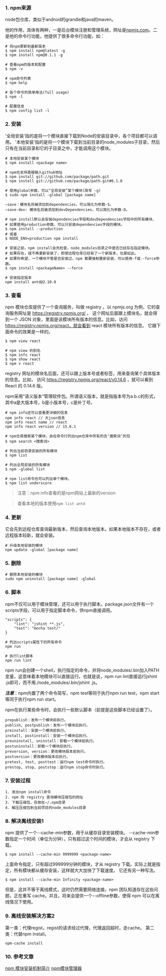 ### 1. npm来源
node包仓库，类似于android的grandle和java的maven。

他的作用，具体有两种，一是后台模块注册和管理系统，网址是[npmjs.com](http://npmjs.org)。二是他的命令行功能，他提供了很多命令行功能，如：
```
# 将npm更新到最新版本
$ npm install npm@latest -g
$ npm install npm@0.1.1 -g
```
```
# 查看npm的版本和配置
$ npm -v

# npm命令列表
$ npm help

# 各个命令的简单用法(full usage)
$ npm -l

# 配置信息
$ npm config list -l
```

### 2. 安装
'全局安装'指的是将一个模块直接下载到Node的安装目录中，各个项目都可以调用。
'本地安装'指的是将一个模块下载到当前目录的node_modules子目录，然后只有在当前目录和它的子目录之中，才能调用这个模块。
```
# 本地安装某个模块
$ npm install <package name>
```
```
# npm也支持直接输入github地址
$ npm install git://github.com/package/path.git
$ npm install git://github.com/package/path.git#0.1.0
```
```
# 使用global参数，可以“全局安装”某个模块(简写 -g)
$ sudo npm install -global [package name]
```
```
–save：模块名将被添加到dependencies，可以简化为参数-S。
–save-dev: 模块名将被添加到devDependencies，可以简化为参数-D。
```
```
# npm install默认会安装dependencies字段和devDependencies字段中的所有模块，
# 如果使用production参数，可以只安装dependencies字段的模块。
$ npm install --production
# 或者
$ NODE_ENV=production npm install
```
```
# 安装之前，npm install会先检查，node_modules目录之中是否已经存在指定模块。
# 如果存在，就不再重新安装了，即使远程仓库已经有了一个新版本，也是如此。
# 如果你希望，一个模块不管是否安装过，npm 都要强制重新安装，可以使用-f或--force参数。
$ npm install <packageName> --force
```
```
# 安装指定版本
npm install antd@2.10.0
```
### 3. 查看
npm 模块仓库提供了一个查询服务，叫做 registry 。以 npmjs.org 为例，它的查询服务网址是 https://registry.npmjs.org/ 。
这个网址后面跟上模块名，就会得到一个 JSON 对象，里面是该模块所有版本的信息。比如，访问 https://registry.npmjs.org/react，就会看到 react 模块所有版本的信息。
它跟下面命令的效果是一样的。
```
$ npm view react

# npm view 的别名
$ npm info react
$ npm show react
$ npm v react
```
registry 网址的模块名后面，还可以跟上版本号或者标签，用来查询某个具体版本的信息。比如， 访问 https://registry.npmjs.org/react/v0.14.6 ，就可以看到 React 的 0.14.6 版。

npm采用”语义版本“管理软件包。所谓语义版本，就是指版本号为a.b.c的形式，其中a是大版本号，b是小版本号，c是补丁号。

```
# npm info还可以查看更详细的信息
npm info react // 大json信息
npm info react name // react
npm info react version // 15.6.1
```
```
# npm仓库搜索某个模块，会在命令行列出npm仓库中所有的含‘搜索词’的包
$ npm search <搜索词>
```
```
# 列出当前目录安装的所有模块
$ npm list

# 列出全局安装的所有模块
$ npm -global list

# npm list命令也可以列出单个模块。
$ npm list underscore
```
> 注意：npm info查看的是npm网站上最新的version

> 查看本地的版本使用`npm list antd`
### 4. 更新
它会先到远程仓库查询最新版本，然后查询本地版本。如果本地版本不存在，或者远程版本较新，就会安装。
```
# 升级本地安装的模块
npm update -global [package name]
```
### 5. 删除
```
# 删除本地安装的模块
sudo npm uninstall [package name] -global
```
### 6. 脚本
npm不仅可以用于模块管理，还可以用于执行脚本。package.json文件有一个scripts字段，可以用于指定脚本命令，供npm直接调用。
```
"scripts": {
    "lint": "jshint **.js",
    "test": "mocha test/"
}
```
```
# 列出scripts属性下的所有命令
npm run
```
```
# 执行lint脚本
npm run lint
```
npm run会创建一个shell，执行指定的命令，并将node_modules/.bin加入PATH变量，这意味着本地模块可以直接运行。也就是说，npm run lint直接运行jshint .js即可，而不用./node_modules/.bin/jshint .js。

***注意***：npm内置了两个命令简写，npm test等同于执行npm run test，npm start等同于执行npm run start。

npm在执行某些命令时，会执行一些默认脚本（前提是这些脚本已经设置了）。
```
prepublish：发布一个模块前执行。
publish, postpublish：发布一个模块后执行。
preinstall：安装一个模块前执行。
install, postinstall：安装一个模块后执行。
preuninstall, uninstall：卸载一个模块前执行。
postuninstall：卸载一个模块后执行。
preversion, version：更改模块版本前执行。
postversion：更改模块版本后执行。
pretest, test, posttest：运行npm test命令时执行。
prestop, stop, poststop：运行npm stop命令时执行。
```
### 7. 安装过程
```
1. 发出npm install命令
2. npm 向 registry 查询模块压缩包的网址
3. 下载压缩包，存放在~/.npm目录
4. 解压压缩包到当前项目的node_modules目录
```
### 8. 解决离线安装1
npm 提供了一个--cache-min参数，用于从缓存目录安装模块。
--cache-min参数指定一个时间（单位为分钟），只有超过这个时间的模块，才会从 registry 下载。
```
$ npm install --cache-min 9999999 <package-name>
```
上面命令指定，只有超过999999分钟的模块，才从 registry 下载。实际上就是指定，所有模块都从缓存安装，这样就大大加快了下载速度。
它还有另一种写法。
```
$ npm install --cache-min Infinity <package-name>
```
但是，这并不等于离线模式，这时仍然需要网络连接。npm 团队知道存在这些问题，正在重写 cache。并且，将来会提供一个--offline参数，使得 npm 可以在离线情况下使用。
### 9. 离线安装解决方案2
第一类：代理regist。regist的请求经过代理，代理返回超时，走cache。
第二类：代替npm install。
```
npm-cache install
```

### 10. 参考文章
[npm 模块安装机制简介](http://www.ruanyifeng.com/blog/2016/01/npm-install.html)
[npm模块管理器](http://blog.csdn.net/ligang2585116/article/details/47703291)

